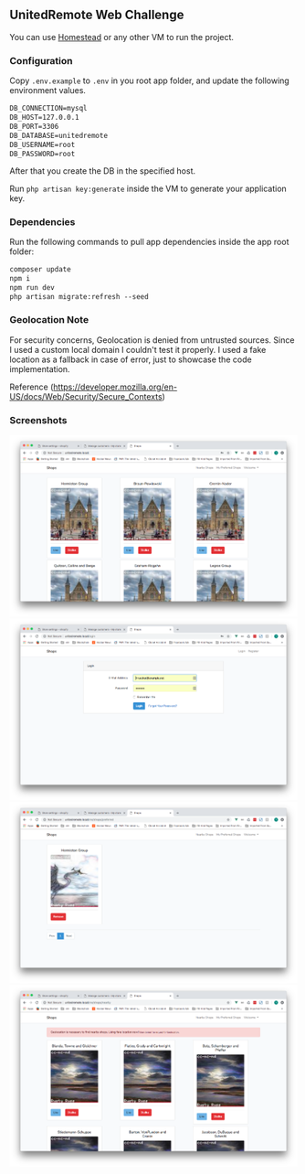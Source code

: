 ## UnitedRemote Web Challenge

You can use [Homestead](https://laravel.com/docs/5.7/homestead) or any other VM to run the project.

### Configuration

Copy `.env.example` to `.env` in you root app folder, and update the following environment values.

```
DB_CONNECTION=mysql
DB_HOST=127.0.0.1
DB_PORT=3306
DB_DATABASE=unitedremote
DB_USERNAME=root
DB_PASSWORD=root
```

After that you create the DB in the specified host.

Run `php artisan key:generate` inside the VM to generate your application key.

### Dependencies

Run the following commands to pull app dependencies inside the app root folder: 

```
composer update
npm i
npm run dev
php artisan migrate:refresh --seed
``` 

### Geolocation Note

For security concerns, Geolocation is denied from untrusted sources. Since I used a custom local domain I couldn't test it properly.
I used a fake location as a fallback in case of error, just to showcase the code implementation.

Reference (https://developer.mozilla.org/en-US/docs/Web/Security/Secure_Contexts)

### Screenshots

![Home Page](https://github.com/Whyounes/unitedremote-web-challenge/raw/master/screenshots/home-shops.png)
![Login Page](https://github.com/Whyounes/unitedremote-web-challenge/raw/master/screenshots/login.png)
![Preferred Shops Page](https://github.com/Whyounes/unitedremote-web-challenge/raw/master/screenshots/preferred-shops.png)
![Nearby Shops Page](https://github.com/Whyounes/unitedremote-web-challenge/raw/master/screenshots/nearby-shops.png)

